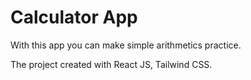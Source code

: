 # Calculator App

With this app you can make simple arithmetics practice.

The project created with React JS, Tailwind CSS.